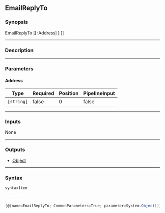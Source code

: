 EmailReplyTo
------------

### Synopsis

EmailReplyTo [[-Address] <string>] [<CommonParameters>]

---

### Description

---

### Parameters
#### **Address**

|Type      |Required|Position|PipelineInput|
|----------|--------|--------|-------------|
|`[string]`|false   |0       |false        |

---

### Inputs
None

---

### Outputs
* [Object](https://learn.microsoft.com/en-us/dotnet/api/System.Object)

---

### Syntax
```PowerShell
syntaxItem
```
```PowerShell
----------
```
```PowerShell
{@{name=EmailReplyTo; CommonParameters=True; parameter=System.Object[]}}
```
